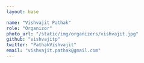 ```yaml
---
layout: base

name: "Vishvajit Pathak"
role: "Organizor"
photo_url: "/static/img/organizers/vishvajit.jpg"
github: "vishvajitp"
twitter: "PathakVishvajit"
email: "vishvajit.pathak@gmail.com"
---
```

